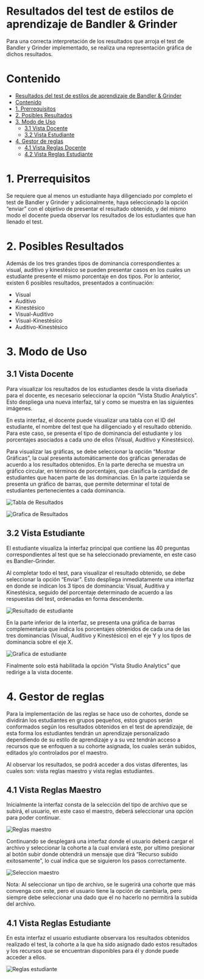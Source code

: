 # Resultados del test de estilos de aprendizaje de Bandler & Grinder

Para una correcta interpretación de los resultados que arroja el test de Bandler y Grinder implementado, se realiza una representación gráfica de dichos resultados.


# Contenido

- [Resultados del test de estilos de aprendizaje de Bandler & Grinder](#resultados-del-test-de-estilos-de-aprendizaje-de-bandler--grinder)
- [Contenido](#contenido)
- [1. Prerrequisitos](#1-prerrequisitos)
- [2. Posibles Resultados](#2-posibles-resultados)
- [3. Modo de Uso](#3-modo-de-uso)
  - [3.1 Vista Docente](#31-vista-docente)
  - [3.2 Vista Estudiante](#32-vista-estudiante)
- [4. Gestor de reglas](#3-gestor-de-reglas)
  - [4.1 Vista Reglas Docente](#31-vista-reglas-docente)
  - [4.2 Vista Reglas Estudiante](#32-vista-reglas-estudiante)

# 1. Prerrequisitos

Se requiere que al menos un estudiante haya diligenciado por completo el test de Bandler y Grinder y adicionalmente, haya seleccionado la opción “enviar” con el objetivo de presentar el resultado obtenido, y del mismo modo el docente pueda observar los resultados de los estudiantes que han llenado el test.

# 2. Posibles Resultados

Además de los tres grandes tipos de dominancia correspondientes a: visual, auditivo y kinestésico se pueden presentar casos en los cuales un estudiante presente el mismo porcentaje en dos tipos. Por lo anterior, existen 6 posibles resultados, presentados a continuación: 

- Visual
- Auditivo
- Kinestésico
- Visual-Auditivo
- Visual-Kinestésico
- Auditivo-Kinestésico

# 3. Modo de Uso

## 3.1 Vista Docente

Para visualizar los resultados de los estudiantes desde la vista diseñada para el docente, es necesario seleccionar la opción “Vista Studio Analytics”. Esto despliega una nueva interfaz, tal y como se muestra en las siguientes imágenes.  

En esta interfaz, el docente puede visualizar una tabla con el ID del estudiante, el nombre del test que ha diligenciado y el resultado obtenido. Para este caso, se presenta el tipo de dominancia del estudiante y los porcentajes asociados a cada uno de ellos (Visual, Auditivo y Kinestésico).

Para visualizar las gráficas, se debe seleccionar la opción “Mostrar Gráficas”, la cual presenta automáticamente dos gráficas generadas de acuerdo a los resultados obtenidos. En la parte derecha se muestra un gráfico circular, en términos de porcentajes, que clasifica la cantidad de estudiantes que hacen parte de las dominancias. En la parte izquierda se presenta un gráfico de barras, que permite determinar el total de estudiantes pertenecientes a cada dominancia. 

![Tabla de Resultados](https://raw.githubusercontent.com/LauraMamian/XBlock-Estilos-de-aprendizaje/grupo3/img/res_tabla.png)

![Grafica de Resultados](https://raw.githubusercontent.com/LauraMamian/XBlock-Estilos-de-aprendizaje/grupo3/img/res_grafs.png)

## 3.2 Vista Estudiante

El estudiante visualiza la interfaz principal que contiene las 40 preguntas correspondientes al test que se ha seleccionado previamente, en este caso es Bandler-Grinder.

Al completar todo el test, para visualizar el resultado obtenido, se debe seleccionar la opción “Enviar”. Esto despliega inmediatamente una interfaz en donde se indican los 3 tipos de dominancia: Visual, Auditiva y Kinestésica, seguido del porcentaje determinado de acuerdo a las respuestas del test, ordenadas en forma descendente.

![Resultado de estudiante](https://raw.githubusercontent.com/LauraMamian/XBlock-Estilos-de-aprendizaje/grupo3/img/res_est1.jpg)

En la parte inferior de la interfaz, se presenta una gráfica de barras complementaria que indica los porcentajes obtenidos de cada una de las tres dominancias (Visual, Auditivo y Kinestésico) en el eje Y y los tipos de dominancia sobre el eje X.

![Grafica de estudiante](https://raw.githubusercontent.com/LauraMamian/XBlock-Estilos-de-aprendizaje/grupo3/img/res_est2.jpg)

Finalmente solo está habilitada la opción “Vista Studio Analytics” que redirige a la vista docente.

# 4. Gestor de reglas
Para la implementación de las reglas se hace uso de cohortes, donde se dividirán los estudiantes en grupos pequeños, estos grupos serán conformados según los resultados obtenidos en el test de aprendizaje, de esta forma los estudiantes tendrán un aprendizaje personalizado dependiendo de su estilo de aprendizaje y a su vez tendrán acceso a recursos que se enfoquen a su cohorte asignada, los cuales serán subidos, editados y/o controlados por el maestro.

Al observar los resultados, se podrá acceder a dos vistas diferentes, las cuales son: vista reglas maestro y vista reglas estudiantes.

## 4.1 Vista Reglas Maestro

Inicialmente la interfaz consta de la selección del tipo de archivo que se subirá, el usuario, en este caso el maestro, deberá seleccionar una opción para poder continuar. 

![Reglas maestro](https://raw.githubusercontent.com/LauraMamian/XBlock-Estilos-de-aprendizaje/grupo3/img/reg_maes.jpeg)

Continuando se desplegará una interfaz donde el usuario deberá cargar el archivo y seleccionar la cohorte a la cual enviará este, por ultimo presionar al botón subir donde obtendrá un mensaje que dirá “Recurso subido exitosamente”, lo cual indica que se siguieron los pasos correctamente.

![Seleccion maestro](https://raw.githubusercontent.com/LauraMamian/XBlock-Estilos-de-aprendizaje/grupo3/img/selec_maes.jpeg)

Nota: Al seleccionar un tipo de archivo, se le sugerirá una cohorte que más convenga con este, pero el usuario tiene la opción de cambiarla, pero siempre debe seleccionar una dado que el no hacerlo no permitirá la subida del archivo.

## 4.1 Vista Reglas Estudiante

En esta interfaz el usuario estudiante observara los resultados obtenidos realizado el test, la cohorte a la que ha sido asignado dado estos resultados y los recursos que se encuentran disponibles para él y donde puede acceder a ellos.

![Reglas estudiante](https://raw.githubusercontent.com/LauraMamian/XBlock-Estilos-de-aprendizaje/grupo3/img/reg_est.jpeg)
